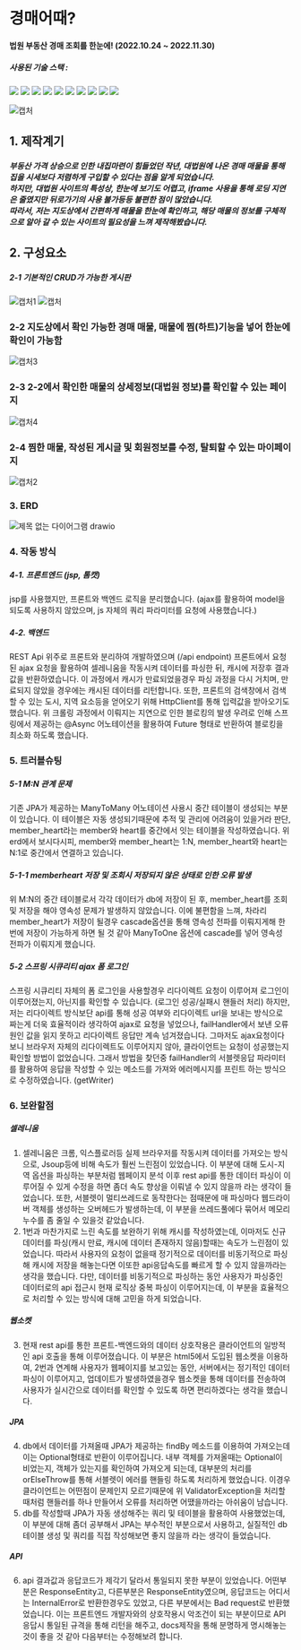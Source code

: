# 경매어때?

#### 법원 부동산 경매 조회를 한눈에! (2022.10.24 ~ 2022.11.30)

##### 사용된 기술 스택 :

<img src="https://img.shields.io/badge/java-007396?style=for-the-badge&logo=java&logoColor=white"> <img src="https://img.shields.io/badge/html5-E34F26?style=for-the-badge&logo=html5&logoColor=white"> <img src="https://img.shields.io/badge/css-1572B6?style=for-the-badge&logo=css3&logoColor=white"> <img src="https://img.shields.io/badge/javascript-F7DF1E?style=for-the-badge&logo=javascript&logoColor=black"> 
  <img src="https://img.shields.io/badge/jquery-0769AD?style=for-the-badge&logo=jquery&logoColor=white"> <img src="https://img.shields.io/badge/mysql-4479A1?style=for-the-badge&logo=mysql&logoColor=white">   <img src="https://img.shields.io/badge/spring-6DB33F?style=for-the-badge&logo=spring&logoColor=white">  <img src="https://img.shields.io/badge/bootstrap-7952B3?style=for-the-badge&logo=bootstrap&logoColor=white">  <img src="https://img.shields.io/badge/fontawesome-339AF0?style=for-the-badge&logo=fontawesome&logoColor=white"> <img src="https://img.shields.io/badge/SELENIUM-43B02A?style=for-the-badge&logo=selenium&logoColor=white">
 
 ![캡처](https://user-images.githubusercontent.com/114974288/204704459-7c03e97a-c378-43af-9a64-b44678144d3c.PNG)

## 1. 제작계기


##### 부동산 가격 상승으로 인한 내집마련이 힘들었던 작년, 대법원에 나온 경매 매물을 통해 집을 시세보다 저렴하게 구입할 수 있다는 점을 알게 되었습니다. <br/>하지만, 대법원 사이트의 특성상, 한눈에 보기도 어렵고, iframe 사용을 통해 로딩 지연은 줄였지만 뒤로가기의 사용 불가등등 불편한 점이 많았습니다. <br/>따라서, 저는 지도상에서 간편하게 매물을 한눈에 확인하고, 해당 매물의 정보를 구체적으로 알아 갈 수 있는 사이트의 필요성을 느껴 제작해봤습니다.

## 2. 구성요소

##### 2-1 기본적인 CRUD가 가능한 게시판
![캡처1](https://user-images.githubusercontent.com/114974288/204705707-21680a19-4c7e-437b-8c47-aaea6896ef10.PNG)
![캡처](https://user-images.githubusercontent.com/114974288/204705794-be3615c4-7694-463b-ac9e-d366e4c6367d.PNG)

### 2-2 지도상에서 확인 가능한 경매 매물, 매물에 찜(하트)기능을 넣어 한눈에 확인이 가능함
![캡처3](https://user-images.githubusercontent.com/114974288/204705896-616de778-8f99-4a8b-a96a-1ae2f237728a.PNG)

### 2-3 2-2에서 확인한 매물의 상세정보(대법원 정보)를 확인할 수 있는 페이지
![캡처4](https://user-images.githubusercontent.com/114974288/204705995-ccafb19d-baa1-4163-a3c0-d271426d7c79.PNG)

### 2-4 찜한 매물, 작성된 게시글 및 회원정보를 수정, 탈퇴할 수 있는 마이페이지
![캡처2](https://user-images.githubusercontent.com/114974288/204706108-11ba4547-5a8f-4bdd-b4b4-f547ec2bc54e.PNG)

### 3. ERD
![제목 없는 다이어그램 drawio](https://user-images.githubusercontent.com/114974288/204710585-20bef090-802e-4a50-8a85-bec64eae6e26.svg)

### 4. 작동 방식
##### 4-1. 프론트엔드 (jsp, 톰캣)
jsp를 사용했지만, 프론트와 백엔드 로직을 분리했습니다. (ajax를 활용하여 model을 되도록 사용하지 않았으며, js 자체의 쿼리 파라미터를 요청에 사용했습니다.)

##### 4-2. 백엔드
REST Api 위주로 프론트와 분리하여 개발하였으며 (/api endpoint) 프론트에서 요청된 ajax 요청을 활용하여 셀레니움을 작동시켜 데이터를 파싱한 뒤, 캐시에 저장후 결과값을 반환하였습니다. 이 과정에서 캐시가 만료되었을경우 파싱 과정을 다시 거치며, 만료되지 않았을 경우에는 캐시된 데이터를 리턴합니다.
또한, 프론트의 검색창에서 검색할 수 있는 도시, 지역 요소등을 얻어오기 위해 HttpClient를 통해 입력값을 받아오기도 했습니다.
위 크롤링 과정에서 이뤄지는 지연으로 인한 블로킹의 발생 우려로 인해 스프링에서 제공하는 @Async 어노테이션을 활용하여 Future<T> 형태로 반환하여 블로킹을 최소화 하도록 했습니다.

### 5. 트러블슈팅
##### 5-1 M:N 관계 문제
기존 JPA가 제공하는 ManyToMany 어노테이션 사용시 중간 테이블이 생성되는 부분이 있습니다. 이 테이블은 자동 생성되기때문에 추적 및 관리에 어려움이 있을거라 판단, member_heart라는 member와 heart를 중간에서 잇는 테이블을 작성하였습니다. 위 erd에서 보시다시피, member와 member_heart는 1:N, member_heart와 heart는 N:1로 중간에서 연결하고 있습니다.
##### 5-1-1 memberheart 저장 및 조회시 저장되지 않은 상태로 인한 오류 발생
위 M:N의 중간 테이블로서 각각 데이터가 db에 저장이 된 후, member_heart를 조회 및 저장을 해야 영속성 문제가 발생하지 않았습니다. 이에 불편함을 느껴, 차라리 member_heart가 저장이 될경우 cascade옵션을 통해 영속성 전파를 이뤄지게해 한번에 저장이 가능하게 하면 될 것 같아 ManyToOne 옵션에 cascade를 넣어 영속성 전파가 이뤄지게 했습니다.
##### 5-2 스프링 시큐리티 ajax 폼 로그인
스프링 시큐리티 자체의 폼 로그인을 사용할경우 리다이렉트 요청이 이루어져 로그인이 이루어졌는지, 아닌지를 확인할 수 있습니다. (로그인 성공/실패시 핸들러 처리) 하지만, 저는 리다이렉트 방식보단 api를 통해 성공 여부와 리다이렉트 url을 보내는 방식으로 짜는게 더욱 효율적이라 생각하여 ajax로 요청을 넣었으나, failHandler에서 보낸 오류원인 값을 읽지 못하고 리다이렉트 응답만 계속 넘겨졌습니다. 그마저도 ajax요청이다 보니 브라우저 자체의 리다이렉트도 이루어지지 않아, 클라이언트는 요청이 성공했는지 확인할 방법이 없었습니다.
그래서 방법을 찾던중 failHandler의 서블렛응답 파라미터를 활용하여 응답을 작성할 수 있는 메소드를 가져와 에러메시지를 프린트 하는 방식으로 수정하였습니다. (getWriter)

### 6. 보완할점
##### 셀레니움
1. 셀레니움은 크롬, 익스플로러등 실제 브라우저를 작동시켜 데이터를 가져오는 방식으로, Jsoup등에 비해 속도가 훨씬 느린점이 있었습니다. 이 부분에 대해 도시-지역 옵션을 파싱하는 부분처럼 웹페이지 분석 이후 rest api를 통한 데이터 파싱이 이루어질 수 있게 수정을 하면 좀더 속도 향상을 이뤄낼 수 있지 않을까 라는 생각이 들었습니다. 또한, 서블렛이 멀티쓰레드로 동작한다는 점때문에 매 파싱마다 웹드라이버 객체를 생성하는 오버헤드가 발생하는데, 이 부분을 쓰레드풀에다 묶어서 메모리 누수를 좀 줄일 수 있을것 같았습니다.
2. 1번과 마찬가지로 느린 속도를 보완하기 위해 캐시를 작성하였는데, 이마저도 신규 데이터를 파싱(캐시 만료, 캐시에 데이터 존재하지 않음)할때는 속도가 느린점이 있었습니다. 따라서 사용자의 요청이 없을때 정기적으로 데이터를 비동기적으로 파싱해 캐시에 저장을 해놓는다면 이또한 api응답속도를 빠르게 할 수 있지 않을까라는 생각을 했습니다. 다만, 데이터를 비동기적으로 파싱하는 동안 사용자가 파싱중인 데이터로의 api 접근시 현재 로직상 중복 파싱이 이루어지는데, 이 부분을 효율적으로 처리할 수 있는 방식에 대해 고민을 하게 되었습니다.
##### 웹소켓
3. 현재 rest api를 통한 프론트-백엔드와의 데이터 상호작용은 클라이언트의 일방적인 api 호출을 통해 이루어졌습니다. 이 부분은 html5에서 도입된 웹소켓을 이용하여, 2번과 연계해 사용자가 웹페이지를 보고있는 동안, 서버에서는 정기적인 데이터 파싱이 이루어지고, 업데이트가 발생하였을경우 웹소켓을 통해 데이터를 전송하여 사용자가 실시간으로 데이터를 확인할 수 있도록 하면 편리하겠다는 생각을 했습니다.
##### JPA
4. db에서 데이터를 가져올때 JPA가 제공하는 findBy 메소드를 이용하여 가져오는데 이는 Optional형태로 반환이 이루어집니다. 내부 객체를 가져올때는 Optional이 비었는지, 객체가 있는지를 확인하여 가져오게 되는데, 대부분의 처리를 orElseThrow를 통해 서블렛이 에러를 핸들링 하도록 처리하게 했었습니다. 이경우 클라이언트는 어떤점이 문제인지 모르기때문에 위 ValidatorException을 처리할때처럼 핸들러를 하나 만들어서 오류를 처리하면 어땠을까라는 아쉬움이 남습니다.
5. db를 작성할때 JPA가 자동 생성해주는 쿼리 및 테이블을 활용하여 사용했었는데, 이 부분에 대해 좀더 공부해서 JPA는 부수적인 부분으로서 사용하고, 실질적인 db 테이블 생성 및 쿼리를 직접 작성해보면 좋지 않을까 라는 생각이 들었습니다.
##### API
6. api 결과값과 응답코드가 제각기 달라서 통일되지 못한 부분이 있었습니다. 어떤부분은 ResponseEntity<Integer>고, 다른부분은 ResponseEntity<ApiResponse>였으며, 응답코드는 어디서는 InternalError로 반환한경우도 있었고, 다른 부분에서는 Bad request로 반환했었습니다. 이는 프론트엔드 개발자와의 상호작용시 악조건이 되는 부분이므로 API응답시 통일된 규격을 통해 리턴을 해주고, docs제작을 통해 분명하게 명시해놓는것이 좋을 것 같아 다음부터는 수정해보려 합니다.
